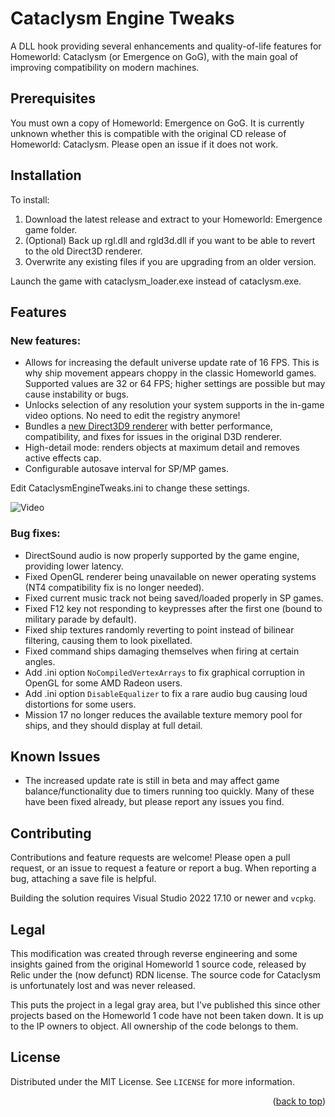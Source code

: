 # Cataclysm Engine Tweaks

A DLL hook providing several enhancements and quality-of-life features for Homeworld: Cataclysm (or Emergence on GoG), with the main goal of improving compatibility on modern machines.

## Prerequisites

You must own a copy of Homeworld: Emergence on GoG. It is currently unknown whether this is compatible with the original CD release of Homeworld: Cataclysm. Please open an issue if it does not work.

## Installation
To install:

1. Download the latest release and extract to your Homeworld: Emergence game folder.
2. (Optional) Back up rgl.dll and rgld3d.dll if you want to be able to revert to the old Direct3D renderer.
3. Overwrite any existing files if you are upgrading from an older version.

Launch the game with cataclysm_loader.exe instead of cataclysm.exe.

## Features

### New features:
- Allows for increasing the default universe update rate of 16 FPS. This is why ship movement appears choppy in the classic Homeworld games. Supported values are 32 or 64 FPS; higher settings are possible but may cause instability or bugs.
- Unlocks selection of any resolution your system supports in the in-game video options. No need to edit the registry anymore!
- Bundles a [new Direct3D9 renderer](https://github.com/ncblakely/hw_rgl) with better performance, compatibility, and fixes for issues in the original D3D renderer.
- High-detail mode: renders objects at maximum detail and removes active effects cap.
- Configurable autosave interval for SP/MP games.

Edit CataclysmEngineTweaks.ini to change these settings.

![Video](https://github.com/ncblakely/CataclysmEngineTweaks/assets/4529049/a8a97d71-01a8-48cc-8e22-cd200a6ab0b2)

### Bug fixes:
- DirectSound audio is now properly supported by the game engine, providing lower latency.
- Fixed OpenGL renderer being unavailable on newer operating systems (NT4 compatibility fix is no longer needed).
- Fixed current music track not being saved/loaded properly in SP games.
- Fixed F12 key not responding to keypresses after the first one (bound to military parade by default).
- Fixed ship textures randomly reverting to point instead of bilinear filtering, causing them to look pixellated.
- Fixed command ships damaging themselves when firing at certain angles.
- Add .ini option `NoCompiledVertexArrays` to fix graphical corruption in OpenGL for some AMD Radeon users.
- Add .ini option `DisableEqualizer` to fix a rare audio bug causing loud distortions for some users.
- Mission 17 no longer reduces the available texture memory pool for ships, and they should display at full detail.

## Known Issues

* The increased update rate is still in beta and may affect game balance/functionality due to timers running too quickly. Many of these have been fixed already, but please report any issues you find.

## Contributing

Contributions and feature requests are welcome! Please open a pull request, or an issue to request a feature or report a bug. When reporting a bug, attaching a save file is helpful.

Building the solution requires Visual Studio 2022 17.10 or newer and `vcpkg`.

## Legal

This modification was created through reverse engineering and some insights gained from the original Homeworld 1 source code, released by Relic under the (now defunct) RDN license.
The source code for Cataclysm is unfortunately lost and was never released.

This puts the project in a legal gray area, but I've published this since other projects based on the Homeworld 1 code have not been taken down. It is up to the IP owners to object. All ownership of the code belongs to them.

## License

Distributed under the MIT License. See `LICENSE` for more information.

<p align="right">(<a href="#readme-top">back to top</a>)</p>
